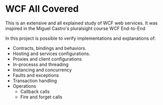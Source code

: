 # WCF All Covered
This is an extensive and all explained study of WCF web services. It was inspired in the Miguel Castro's pluralsight course WCF End-to-End

In this project is possible to verify implementations and explanations of: 

- Contracts, bindings and behaviors.
- Hosting and services configurations.
- Proxies and client configurations
- In-processs and threading
- Instancing and concurrency
- Faults and exceptions
- Transaction handling
- Operations
  - Callback calls
  - Fire and forget calls
